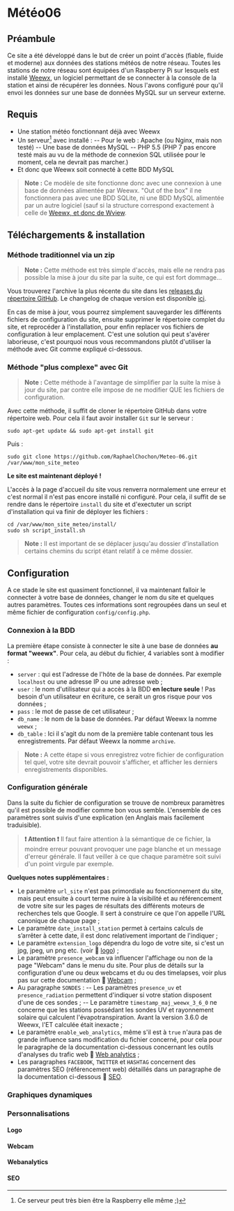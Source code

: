 Météo06
=======

## Préambule
Ce site a été développé dans le but de créer un point d'accès (fiable, fluide et moderne) aux données des stations météos de notre réseau. Toutes les stations de notre réseau sont équipées d'un Raspberry Pi sur lesquels est installé [Weewx](https://github.com/weewx/weewx), un logiciel permettant de se connecter à la console de la station et ainsi de récupérer les données. Nous l'avons configuré pour qu'il envoi les données sur une base de données MySQL sur un serveur externe.

## Requis
- Une station météo fonctionnant déjà avec Weewx
- Un serveur[^serveur] avec installé :
-- Pour le web : Apache (ou Nginx, mais non testé)
-- Une base de données MySQL
-- PHP 5.5 (PHP 7 pas encore testé mais au vu de la méthode de connexion SQL utilisée pour le moment, cela ne devrait pas marcher.)
- Et donc que Weewx soit connecté à cette BDD MySQL
[^serveur]: Ce serveur peut très bien être la Raspberry elle même ;)

> **Note :**
> Ce modèle de site fonctionne donc avec une connexion à une base de données alimentée par Weewx. "Out of the box" il ne fonctionnera pas avec une BDD SQLite, ni une BDD MySQL alimentée par un autre logiciel (sauf si la structure correspond exactement à celle de [Weewx, et donc de Wview](http://www.weewx.com/docs/customizing.htm#archive_database).

## Téléchargements & installation
### Méthode traditionnel via un zip
> **Note :**
> Cette méthode est très simple d'accès, mais elle ne rendra pas possible la mise à jour du site par la suite, ce qui est fort dommage...

Vous trouverez l'archive la plus récente du site dans les [releases du répertoire GitHub](https://github.com/RaphaelChochon/Meteo-06/releases). Le changelog de chaque version est disponible [ici](https://github.com/RaphaelChochon/Meteo-06/blob/master/config/changelog.md).

En cas de mise à jour, vous pourrez simplement sauvegarder les différents fichiers de configuration du site, ensuite supprimer le répertoire complet du site, et reprocéder à l'installation, pour enfin replacer vos fichiers de configuration à leur emplacement. C'est une solution qui peut s'avérer laborieuse, c'est pourquoi nous vous recommandons plutôt d'utiliser la méthode avec Git comme expliqué ci-dessous.

### Méthode "plus complexe" avec Git
> **Note :**
> Cette méthode à l'avantage de simplifier par la suite la mise à jour du site, par contre elle impose de ne modifier QUE les fichiers de configuration.

Avec cette méthode, il suffit de cloner le répertoire GitHub dans votre répertoire web.
Pour cela il faut avoir installer ``Git`` sur le serveur :
```
sudo apt-get update && sudo apt-get install git
```
Puis :
```
sudo git clone https://github.com/RaphaelChochon/Meteo-06.git /var/www/mon_site_meteo
```

**Le site est maintenant déployé !**

L'accès à la page d'accueil du site vous renverra normalement une erreur et c'est normal il n'est pas encore installé ni configuré.
Pour cela, il suffit de se rendre dans le répertoire ``install`` du site et d'exectuter un script d'installation qui va finir de déployer les fichiers :
```
cd /var/www/mon_site_meteo/install/
sudo sh script_install.sh
```
> **Note :**
> Il est important de se déplacer jusqu'au dossier d'installation certains chemins du script étant relatif à ce même dossier.

## Configuration

A ce stade le site est quasiment fonctionnel, il va maintenant falloir le connecter à votre base de données, changer le nom du site et quelques autres paramètres.
Toutes ces informations sont regroupées dans un seul et même fichier de configuration ``config/config.php``.

### Connexion à la BDD
La première étape consiste à connecter le site à une base de données **au format "weewx"**.
Pour cela, au début du fichier, 4 variables sont à modifier :
- ``server`` : qui est l'adresse de l'hôte de la base de données. Par exemple ``localhost`` ou une adresse IP ou une adresse web ;
- ``user`` : le nom d'utilisateur qui a accès à la BDD **en lecture seule** ! Pas besoin d'un utilisateur en écriture, ce serait un gros risque pour vos données ;
- ``pass`` : le mot de passe de cet utilisateur ;
- ``db_name`` : le nom de la base de données. Par défaut Weewx la nomme ``weewx`` ;
- ``db_table`` : Ici il s'agit du nom de la première table contenant tous les enregistrements. Par défaut Weewx la nomme ``archive``.

> **Note :**
>A cette étape si vous enregistrez votre fichier de configuration tel quel, votre site devrait pouvoir s'afficher, et afficher les derniers enregistrements disponibles.

### Configuration générale
Dans la suite du fichier de configuration se trouve de nombreux paramètres qu'il est possible de modifier comme bon vous semble. L'ensemble de ces paramètres sont suivis d'une explication (en Anglais mais facilement traduisible).

> **:exclamation: Attention :exclamation:**
> Il faut faire attention à la sémantique de ce fichier, la moindre erreur pouvant provoquer une page blanche et un message d'erreur générale.
> Il faut veiller à ce que chaque paramètre soit suivi d'un point virgule par exemple.

**Quelques notes supplémentaires :**

- Le paramètre ``url_site`` n'est pas primordiale au fonctionnement du site, mais peut ensuite à court terme nuire à la visibilité et au référencement de votre site sur les pages de résultats des différents moteurs de recherches tels que Google. Il sert à construire ce que l'on appelle l'URL canonique de chaque page ;
- Le paramètre ``date_install_station`` permet à certains calculs de s’arrêter à cette date, il est donc relativement important de l'indiquer ;
- Le paramètre ``extension_logo`` dépendra du logo de votre site, si c'est un jpg, jpeg, un png etc. (voir :green_book: [logo](#logo)) ;
- Le paramètre ``presence_webcam`` va influencer l'affichage ou non de la page "Webcam" dans le menu du site. Pour plus de détails sur la configuration d'une ou deux webcams et du ou des timelapses, voir plus pas sur cette documentation :green_book: [Webcam](#webcam) ;
- Au paragraphe ``SONDES`` :
-- Les paramètres ``presence_uv`` et ``presence_radiation`` permettent d'indiquer si votre station disposent d'une de ces sondes ;
-- Le paramètre ``timestamp_maj_weewx_3_6_0`` ne concerne que les stations possédant les sondes UV et rayonnement solaire qui calculent l'évapotranspiration. Avant la version 3.6.0 de Weewx, l'ET calculée était inexacte ;
- Le paramètre ``enable_web_analytics``, même s'il est à ``true`` n'aura pas de grande influence sans modification du fichier concerné, pour cela pour le paragraphe de la documentation ci-dessous concernant les outils d'analyses du trafic web :green_book: [Web analytics](#webanalytics) ;
- Les paragraphes ``FACEBOOK``, ``TWITTER`` et ``HASHTAG`` concernent des paramètres SEO (référencement web) détaillés dans un paragraphe de la documentation ci-dessous :green_book: [SEO](#SEO).

### Graphiques dynamiques

### Personnalisations
#### Logo

#### Webcam

#### Webanalytics

#### SEO
